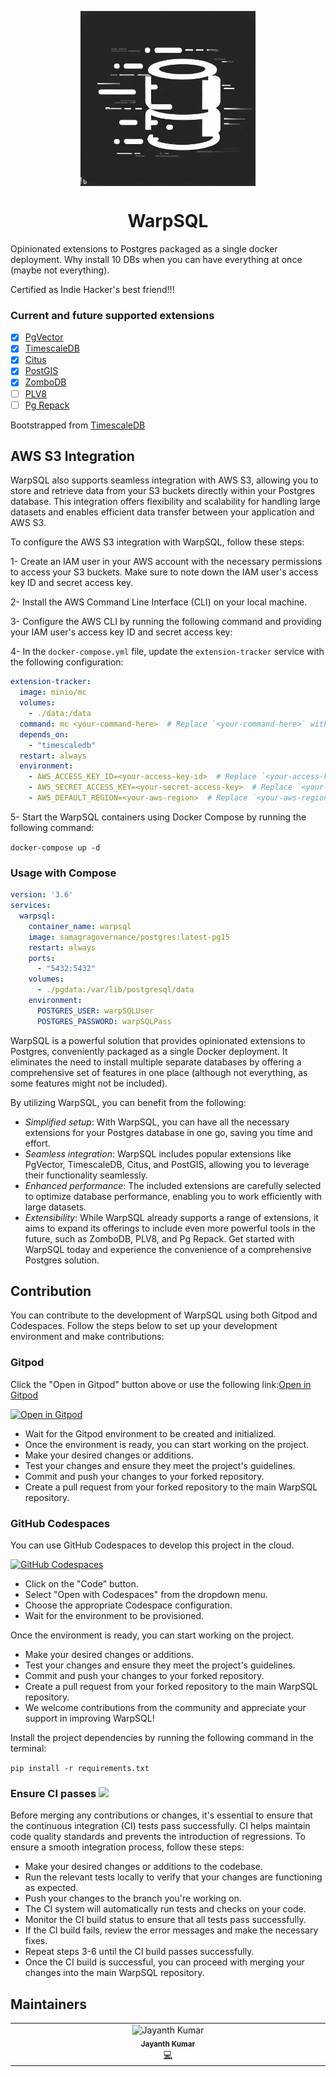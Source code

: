 <p align="center"><img align="center" width="280" height="280" src="./icon.jpeg"/></p>
<h1 align="center">WarpSQL</h3>
Opinionated extensions to Postgres packaged as a single docker deployment. Why install 10 DBs when you can have everything at once (maybe not everything).

Certified as Indie Hacker's best friend!!!

### Current and future supported extensions

- [x] [PgVector](https://github.com/pgvector/pgvector)
- [x] [TimescaleDB](https://github.com/timescale/timescaledb)
- [x] [Citus](https://www.citusdata.com/)
- [x] [PostGIS](https://postgis.net)
- [x] [ZomboDB](https://github.com/zombodb/zombodb)
- [ ] [PLV8](https://github.com/plv8/plv8)
- [ ] [Pg Repack](https://github.com/reorg/pg_repack)

Bootstrapped from [TimescaleDB](https://github.com/timescale/timescaledb-docker)

## AWS S3 Integration

WarpSQL also supports seamless integration with AWS S3, allowing you to store and retrieve data from your S3 buckets directly within your Postgres database. This integration offers flexibility and scalability for handling large datasets and enables efficient data transfer between your application and AWS S3.

To configure the AWS S3 integration with WarpSQL, follow these steps:


1- Create an IAM user in your AWS account with the necessary permissions to access your S3 buckets. Make sure to note down the IAM user's access key ID and secret access key.

2- Install the AWS Command Line Interface (CLI) on your local machine.

3- Configure the AWS CLI by running the following command and providing your IAM user's access key ID and secret access key:


4- In the `docker-compose.yml` file, update the `extension-tracker` service with the following configuration:

```yaml
extension-tracker:
  image: minio/mc
  volumes:
    - ./data:/data
  command: mc <your-command-here>  # Replace `<your-command-here>` with the appropriate `mc` command for interacting with S3.
  depends_on:
    - "timescaledb"
  restart: always
  environment:
    - AWS_ACCESS_KEY_ID=<your-access-key-id>  # Replace `<your-access-key-id>` with your IAM user's access key ID.
    - AWS_SECRET_ACCESS_KEY=<your-secret-access-key>  # Replace `<your-secret-access-key>` with your IAM user's secret access key.
    - AWS_DEFAULT_REGION=<your-aws-region>  # Replace `<your-aws-region>` with your desired AWS region.
```

5- Start the WarpSQL containers using Docker Compose by running the following command:

```docker-compose up -d```


### Usage with Compose

```yaml
version: '3.6'
services:
  warpsql:
    container_name: warpsql
    image: samagragovernance/postgres:latest-pg15
    restart: always
    ports:
      - "5432:5432"
    volumes:
      - ./pgdata:/var/lib/postgresql/data
    environment:
      POSTGRES_USER: warpSQLUser
      POSTGRES_PASSWORD: warpSQLPass
```

WarpSQL is a powerful solution that provides opinionated extensions to Postgres, conveniently packaged as a single Docker deployment. It eliminates the need to install multiple separate databases by offering a comprehensive set of features in one place (although not everything, as some features might not be included).

By utilizing WarpSQL, you can benefit from the following:

- *Simplified setup*: With WarpSQL, you can have all the necessary extensions for your Postgres database in one go, saving you time and effort.
- *Seamless integration*: WarpSQL includes popular extensions like PgVector, TimescaleDB, Citus, and PostGIS, allowing you to leverage their functionality seamlessly.
- *Enhanced performance*: The included extensions are carefully selected to optimize database performance, enabling you to work efficiently with large datasets.
- *Extensibility*: While WarpSQL already supports a range of extensions, it aims to expand its offerings to include even more powerful tools in the future, such as ZomboDB, PLV8, and Pg Repack.
Get started with WarpSQL today and experience the convenience of a comprehensive Postgres solution.

## Contribution

You can contribute to the development of WarpSQL using both Gitpod and Codespaces. Follow the steps below to set up your development environment and make contributions:

### Gitpod

Click the "Open in Gitpod" button above or use the following link:[Open in Gitpod](https://gitpod.io/new/#https://github.com/ChakshuGautam/postgres-tsdb-vector-docker)

[![Open in Gitpod](https://gitpod.io/button/open-in-gitpod.svg)](https://gitpod.io/#https://github.com/ChakshuGautam/postgres-tsdb-vector-docker)

- Wait for the Gitpod environment to be created and initialized.
- Once the environment is ready, you can start working on the project.
- Make your desired changes or additions.
- Test your changes and ensure they meet the project's guidelines.
- Commit and push your changes to your forked repository.
- Create a pull request from your forked repository to the main WarpSQL repository.

### GitHub Codespaces

You can use GitHub Codespaces to develop this project in the cloud.

[![GitHub Codespaces](https://img.shields.io/badge/GitHub-Codespaces-blue?logo=github)](https://github.com/features/codespaces)

- Click on the "Code" button.
- Select "Open with Codespaces" from the dropdown menu.
- Choose the appropriate Codespace configuration.
- Wait for the environment to be provisioned.

Once the environment is ready, you can start working on the project.

- Make your desired changes or additions.
- Test your changes and ensure they meet the project's guidelines.
- Commit and push your changes to your forked repository.
- Create a pull request from your forked repository to the main WarpSQL repository.
- We welcome contributions from the community and appreciate your support in improving WarpSQL!

Install the project dependencies by running the following command in the terminal:

```pip install -r requirements.txt```

### Ensure CI passes ![](https://img.shields.io/badge/CI-Passing-brightgreen)

Before merging any contributions or changes, it's essential to ensure that the continuous integration (CI) tests pass successfully. CI helps maintain code quality standards and prevents the introduction of regressions. To ensure a smooth integration process, follow these steps:

- Make your desired changes or additions to the codebase.
- Run the relevant tests locally to verify that your changes are functioning as expected.
- Push your changes to the branch you're working on.
- The CI system will automatically run tests and checks on your code.
- Monitor the CI build status to ensure that all tests pass successfully.
- If the CI build fails, review the error messages and make the necessary fixes.
- Repeat steps 3-6 until the CI build passes successfully.
- Once the CI build is successful, you can proceed with merging your changes into the main WarpSQL repository.

## Maintainers

<!-- ALL-CONTRIBUTORS-LIST:START - Do not remove or modify this section -->
<!-- prettier-ignore-start -->
<!-- markdownlint-disable -->
<table>
  <tbody>
    <tr>
      <td align="center" valign="top" width="14.28%"><img src="https://avatars.githubusercontent.com/u/64846852?v=4?s=100" width="100px;" alt="Jayanth Kumar"/><br /><sub><b>Jayanth Kumar</b></sub></a><br /><a href="https://github.com/all-contributors/all-contributors/commits?author=jayanth-kumar-morem" title="Code">💻</a></td>
    </tr>
  </tbody>
</table>
<!-- markdownlint-restore -->
<!-- prettier-ignore-end -->

<!-- ALL-CONTRIBUTORS-LIST:END -->
